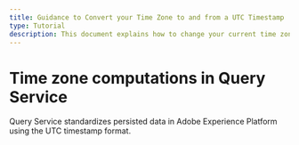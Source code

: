 ```yaml
---
title: Guidance to Convert your Time Zone to and from a UTC Timestamp
type: Tutorial
description: This document explains how to change your current time zone to and from a UTC Timestamp format in Adobe Experience Platform Query Service.
---
```


# Time zone computations in Query Service

Query Service standardizes persisted data in Adobe Experience Platform using the UTC timestamp format. 
